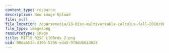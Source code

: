 ```yaml
---
content_type: resource
description: New image Upload
file: null
file_location: /coursemedia/18-02sc-multivariable-calculus-fall-2010/98dab53a41965395eda5978ddb614824_MIT18_02SC_L10Brds_2.png
file_type: image/png
resourcetype: Image
title: MIT18_02SC_L10Brds_2.png
uid: 98dab53a-4196-5395-eda5-978ddb614824
---
```

